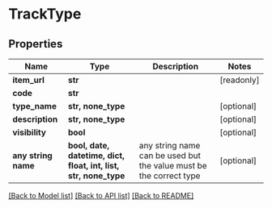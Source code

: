 # TrackType


## Properties
Name | Type | Description | Notes
------------ | ------------- | ------------- | -------------
**item_url** | **str** |  | [readonly] 
**code** | **str** |  | 
**type_name** | **str, none_type** |  | [optional] 
**description** | **str, none_type** |  | [optional] 
**visibility** | **bool** |  | [optional] 
**any string name** | **bool, date, datetime, dict, float, int, list, str, none_type** | any string name can be used but the value must be the correct type | [optional]

[[Back to Model list]](../README.md#documentation-for-models) [[Back to API list]](../README.md#documentation-for-api-endpoints) [[Back to README]](../README.md)


